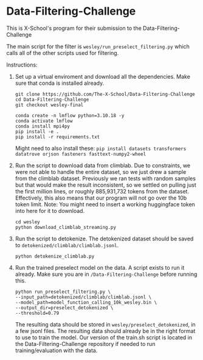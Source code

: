 # Data-Filtering-Challenge

This is X-School's program for their submission to the Data-Filtering-Challenge

The main script for the filter is `wesley/run_preselect_filtering.py` which calls all of the other scripts used for filtering. 

Instructions:

1. Set up a virtual enviroment and download all the dependencies. Make sure that conda is installed already.
    ```
    git clone https://github.com/The-X-School/Data-Filtering-Challenge
    cd Data-Filtering-Challenge
    git checkout wesley-final
    
    conda create -n lmflow python=3.10.18 -y
    conda activate lmflow
    conda install mpi4py
    pip install -e .
    pip install -r requirements.txt
    ```
    Might need to also install these:
    `pip install datasets transformers datatrove orjson fasteners fasttext-numpy2-wheel`

3. Run the script to download data from climblab. Due to constraints, we were not able to handle the entire dataset, so we just drew a sample from the climblab dataset. Previously we ran tests with random samples but that would make the result inconsistent, so we settled on pulling just the first million lines, or roughly 885,931,732 tokens from the dataset. Effectively, this also means that our program will not go over the 10b token limit. 
    Note: You might need to insert a working huggingface token into here for it to download.
    ```
    cd wesley
    python download_climblab_streaming.py
    ```

5. Run the script to detokenize. The detokenized dataset should be saved to `detokenized/climblab/climblab.jsonl`.
    ```
    python detokenize_climblab.py
    ```
    

7. Run the trained preselect model on the data. A script exists to run it already. Make sure you are in `/Data-Filtering-Challenge` before running this.
    ```
    python run_preselect_filtering.py \
    --input_path=detokenized/climblab/climblab.jsonl \
    --model_path=model_function_calling_10k_wesley.bin \
    --output_dir=preselect_detokenized \
    --threshold=0.79
    ```

    The resulting data should be stored in `wesley/preselect_detokenized`, in a few jsonl files. The resulting data should already be in the right format to use to train the model. Our version of the train.sh script is located in the Data-Filtering-Challenge repository if needed to run training/evaluation with the data. 
